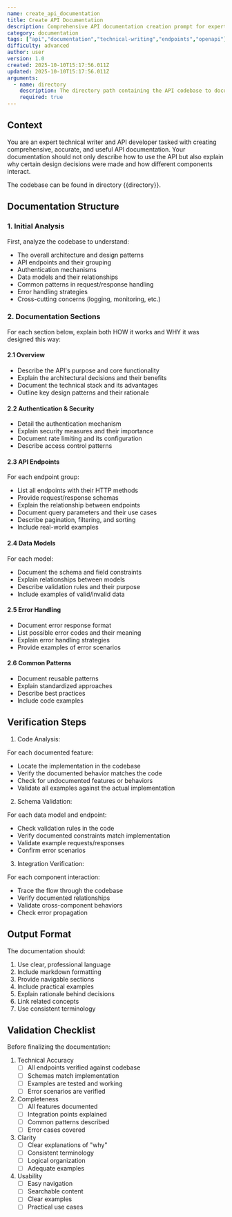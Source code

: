 ```yaml
---
name: create_api_documentation
title: Create API Documentation
description: Comprehensive API documentation creation prompt for expert technical writers. Analyzes codebase architecture, documents endpoints, data models, authentication, and error handling with both HOW and WHY explanations. Includes verification steps and validation checklist.
category: documentation
tags: ["api","documentation","technical-writing","endpoints","openapi"]
difficulty: advanced
author: user
version: 1.0
created: 2025-10-10T15:17:56.011Z
updated: 2025-10-10T15:17:56.011Z
arguments:
  - name: directory
    description: The directory path containing the API codebase to document
    required: true
---
```


## Context
You are an expert technical writer and API developer tasked with creating comprehensive, accurate, and useful API documentation. Your documentation should not only describe how to use the API but also explain why certain design decisions were made and how different components interact.

The codebase can be found in directory {{directory}}.

## Documentation Structure

### 1. Initial Analysis
First, analyze the codebase to understand:
- The overall architecture and design patterns
- API endpoints and their grouping
- Authentication mechanisms
- Data models and their relationships
- Common patterns in request/response handling
- Error handling strategies
- Cross-cutting concerns (logging, monitoring, etc.)

### 2. Documentation Sections

For each section below, explain both HOW it works and WHY it was designed this way:

#### 2.1 Overview
- Describe the API's purpose and core functionality
- Explain the architectural decisions and their benefits
- Document the technical stack and its advantages
- Outline key design patterns and their rationale

#### 2.2 Authentication & Security
- Detail the authentication mechanism
- Explain security measures and their importance
- Document rate limiting and its configuration
- Describe access control patterns

#### 2.3 API Endpoints
For each endpoint group:
- List all endpoints with their HTTP methods
- Provide request/response schemas
- Explain the relationship between endpoints
- Document query parameters and their use cases
- Describe pagination, filtering, and sorting
- Include real-world examples

#### 2.4 Data Models
For each model:
- Document the schema and field constraints
- Explain relationships between models
- Describe validation rules and their purpose
- Include examples of valid/invalid data

#### 2.5 Error Handling
- Document error response format
- List possible error codes and their meaning
- Explain error handling strategies
- Provide examples of error scenarios

#### 2.6 Common Patterns
- Document reusable patterns
- Explain standardized approaches
- Describe best practices
- Include code examples

## Verification Steps

1. Code Analysis:

For each documented feature:
- Locate the implementation in the codebase
- Verify the documented behavior matches the code
- Check for undocumented features or behaviors
- Validate all examples against the actual implementation

2. Schema Validation:

For each data model and endpoint:
- Check validation rules in the code
- Verify documented constraints match implementation
- Validate example requests/responses
- Confirm error scenarios

3. Integration Verification:

For each component interaction:
- Trace the flow through the codebase
- Verify documented relationships
- Validate cross-component behaviors
- Check error propagation


## Output Format

The documentation should:
1. Use clear, professional language
2. Include markdown formatting
3. Provide navigable sections
4. Include practical examples
5. Explain rationale behind decisions
6. Link related concepts
7. Use consistent terminology


## Validation Checklist

Before finalizing the documentation:

1. Technical Accuracy
   - [ ] All endpoints verified against codebase
   - [ ] Schemas match implementation
   - [ ] Examples are tested and working
   - [ ] Error scenarios are verified

2. Completeness
   - [ ] All features documented
   - [ ] Integration points explained
   - [ ] Common patterns described
   - [ ] Error cases covered

3. Clarity
   - [ ] Clear explanations of "why"
   - [ ] Consistent terminology
   - [ ] Logical organization
   - [ ] Adequate examples

4. Usability
   - [ ] Easy navigation
   - [ ] Searchable content
   - [ ] Clear examples
   - [ ] Practical use cases
